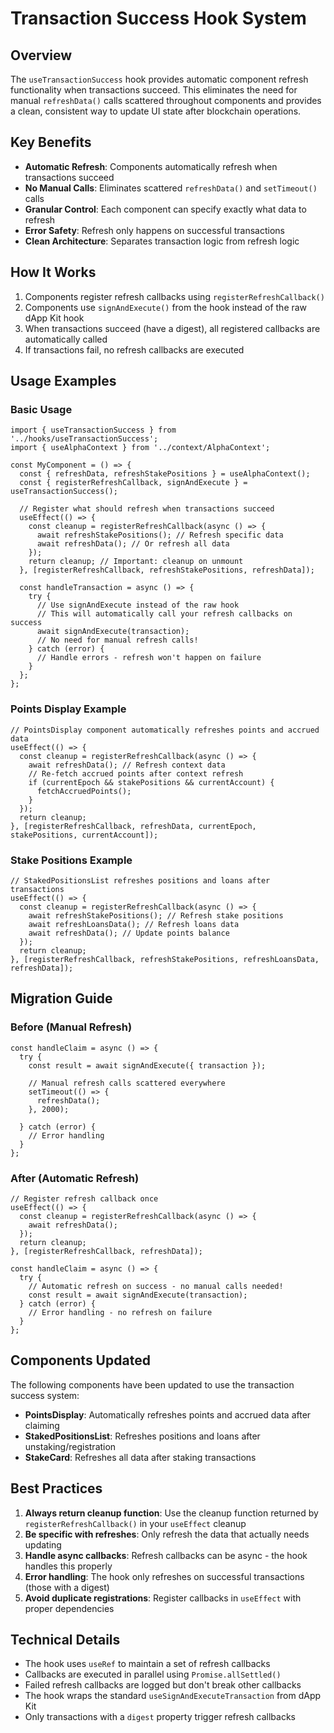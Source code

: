 # Transaction Success Hook System

## Overview

The `useTransactionSuccess` hook provides automatic component refresh functionality when transactions succeed. This eliminates the need for manual `refreshData()` calls scattered throughout components and provides a clean, consistent way to update UI state after blockchain operations.

## Key Benefits

- **Automatic Refresh**: Components automatically refresh when transactions succeed
- **No Manual Calls**: Eliminates scattered `refreshData()` and `setTimeout()` calls
- **Granular Control**: Each component can specify exactly what data to refresh
- **Error Safety**: Refresh only happens on successful transactions
- **Clean Architecture**: Separates transaction logic from refresh logic

## How It Works

1. Components register refresh callbacks using `registerRefreshCallback()`
2. Components use `signAndExecute()` from the hook instead of the raw dApp Kit hook
3. When transactions succeed (have a digest), all registered callbacks are automatically called
4. If transactions fail, no refresh callbacks are executed

## Usage Examples

### Basic Usage

```tsx
import { useTransactionSuccess } from '../hooks/useTransactionSuccess';
import { useAlphaContext } from '../context/AlphaContext';

const MyComponent = () => {
  const { refreshData, refreshStakePositions } = useAlphaContext();
  const { registerRefreshCallback, signAndExecute } = useTransactionSuccess();

  // Register what should refresh when transactions succeed
  useEffect(() => {
    const cleanup = registerRefreshCallback(async () => {
      await refreshStakePositions(); // Refresh specific data
      await refreshData(); // Or refresh all data
    });
    return cleanup; // Important: cleanup on unmount
  }, [registerRefreshCallback, refreshStakePositions, refreshData]);

  const handleTransaction = async () => {
    try {
      // Use signAndExecute instead of the raw hook
      // This will automatically call your refresh callbacks on success
      await signAndExecute(transaction);
      // No need for manual refresh calls!
    } catch (error) {
      // Handle errors - refresh won't happen on failure
    }
  };
};
```

### Points Display Example

```tsx
// PointsDisplay component automatically refreshes points and accrued data
useEffect(() => {
  const cleanup = registerRefreshCallback(async () => {
    await refreshData(); // Refresh context data
    // Re-fetch accrued points after context refresh
    if (currentEpoch && stakePositions && currentAccount) {
      fetchAccruedPoints();
    }
  });
  return cleanup;
}, [registerRefreshCallback, refreshData, currentEpoch, stakePositions, currentAccount]);
```

### Stake Positions Example

```tsx
// StakedPositionsList refreshes positions and loans after transactions
useEffect(() => {
  const cleanup = registerRefreshCallback(async () => {
    await refreshStakePositions(); // Refresh stake positions
    await refreshLoansData(); // Refresh loans data
    await refreshData(); // Update points balance
  });
  return cleanup;
}, [registerRefreshCallback, refreshStakePositions, refreshLoansData, refreshData]);
```

## Migration Guide

### Before (Manual Refresh)

```tsx
const handleClaim = async () => {
  try {
    const result = await signAndExecute({ transaction });
    
    // Manual refresh calls scattered everywhere
    setTimeout(() => {
      refreshData();
    }, 2000);
    
  } catch (error) {
    // Error handling
  }
};
```

### After (Automatic Refresh)

```tsx
// Register refresh callback once
useEffect(() => {
  const cleanup = registerRefreshCallback(async () => {
    await refreshData();
  });
  return cleanup;
}, [registerRefreshCallback, refreshData]);

const handleClaim = async () => {
  try {
    // Automatic refresh on success - no manual calls needed!
    const result = await signAndExecute(transaction);
  } catch (error) {
    // Error handling - no refresh on failure
  }
};
```

## Components Updated

The following components have been updated to use the transaction success system:

- **PointsDisplay**: Automatically refreshes points and accrued data after claiming
- **StakedPositionsList**: Refreshes positions and loans after unstaking/registration
- **StakeCard**: Refreshes all data after staking transactions

## Best Practices

1. **Always return cleanup function**: Use the cleanup function returned by `registerRefreshCallback()` in your `useEffect` cleanup
2. **Be specific with refreshes**: Only refresh the data that actually needs updating
3. **Handle async callbacks**: Refresh callbacks can be async - the hook handles this properly
4. **Error handling**: The hook only refreshes on successful transactions (those with a digest)
5. **Avoid duplicate registrations**: Register callbacks in `useEffect` with proper dependencies

## Technical Details

- The hook uses `useRef` to maintain a set of refresh callbacks
- Callbacks are executed in parallel using `Promise.allSettled()`
- Failed refresh callbacks are logged but don't break other callbacks
- The hook wraps the standard `useSignAndExecuteTransaction` from dApp Kit
- Only transactions with a `digest` property trigger refresh callbacks 